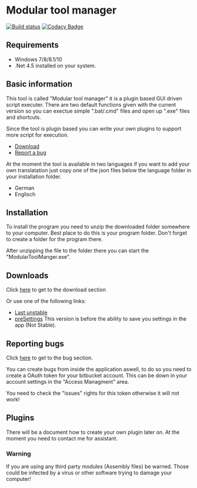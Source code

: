 # Modular tool manager 

[![Build status](https://ci.appveyor.com/api/projects/status/y81w82f44tsxyju4/branch/master?svg=true)](https://ci.appveyor.com/project/XanatosX/modulartoolmanager/branch/master)
[![Codacy Badge](https://api.codacy.com/project/badge/Grade/a76b14fe59a54a9ab4d3e4f6afed53dc)](https://app.codacy.com/app/simonaberle/ModularToolManager?utm_source=github.com&utm_medium=referral&utm_content=XanatosX/ModularToolManager&utm_campaign=badger)

## Requirements

* Windows 7/8/8.1/10
* .Net 4.5 installed on your system.

## Basic information

This tool is called "Modular tool manager" it is a plugin based GUI driven script executer. There are two default functions given with the current version so you can exectue simple ".bat/.cmd" files and open up ".exe" files and shortcuts.

Since the tool is plugin based you can write your own plugins to support more script for execution.

* [Download][downloadPage]
* [Report a bug][issuePage]

At the moment the tool is available in two languages if you want to add your own translatation just copy one of the json files below the language folder in your installation folder.

* German
* Englisch

## Installation

To install the program you need to unzip the downloaded folder somewhere to your computer. Best place to do this is your program folder. Don't forget to create a folder for the program there.

After unzipping the file to the folder there you can start the "ModularToolManger.exe".

## Downloads

Click [here][downloadPage] to get to the download section

Or use one of the following links:

* [Last unstable][lastUnstable]
* [preSettings][preSettings] This version is before the ability to save you settings in the app (Not Stable).

## Reporting bugs

Click [here][issuePage] to get to the bug section.

You can create bugs from inside the application aswell, to do so you need to create a OAuth token for your bitbucket account. This can be down in your account settings in the "Access Managment" area.

You need to check the "issues" rights for this token otherwise it will not work!

## Plugins

There will be a document how to create your own plugin later on. At the moment you need to contact me for assistant.

### Warning

If you are using any third party modules (Assembly files) be warned. Those could be infected by a virus or other software trying to damage your computer!


[downloadPage]: https://bitbucket.org/XanatosX/modulartoolmanager/downloads/
[lastUnstable]: https://bitbucket.org/XanatosX/modulartoolmanager/downloads/LastUnstable_ModularToolManager.zip
[preSettings]: https://bitbucket.org/XanatosX/modulartoolmanager/downloads/ModularToolManager_release-preSettings.zip
[issuePage]: https://bitbucket.org/XanatosX/modulartoolmanager/issues



